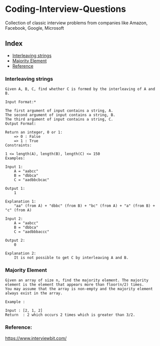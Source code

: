 # Coding-Interview-Questions


Collection of classic interview problems from companies like Amazon, Facebook, Google, Microsoft

## Index
- [Interleaving strings](#interleaving-strings)
- [Majority Element](#majority-element)
- [Reference](#reference)


### Interleaving strings

```plain
Given A, B, C, find whether C is formed by the interleaving of A and B.

Input Format:*

The first argument of input contains a string, A.
The second argument of input contains a string, B.
The third argument of input contains a string, C.
Output Format:

Return an integer, 0 or 1:
    => 0 : False
    => 1 : True
Constraints:

1 <= length(A), length(B), length(C) <= 150
Examples:

Input 1:
    A = "aabcc"
    B = "dbbca"
    C = "aadbbcbcac"

Output 1:
    1
    
Explanation 1:
    "aa" (from A) + "dbbc" (from B) + "bc" (from A) + "a" (from B) + "c" (from A)

Input 2:
    A = "aabcc"
    B = "dbbca"
    C = "aadbbbaccc"

Output 2:
    0

Explanation 2:
    It is not possible to get C by interleaving A and B.
```

### Majority Element

```plain
Given an array of size n, find the majority element. The majority element is the element that appears more than floor(n/2) times.
You may assume that the array is non-empty and the majority element always exist in the array.

Example :

Input : [2, 1, 2]
Return  : 2 which occurs 2 times which is greater than 3/2.
```

### Reference:

https://www.interviewbit.com/



